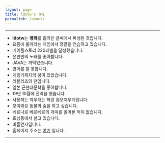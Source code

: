 ```yaml
---
layout: page
title: ldotw's TMI
permalink: /about/
---
```


---

- **ldotw**는 **병화**를 흘려쓴 글씨에서 파생된 것입니다.
- 요즘에 롤이라는 게임에서 정글을 연습하고 있습니다.
- 메이플스토리 220레벨을 달성했습니다.
- 윤딴딴의 노래를 좋아합니다.
- JAVA는 까먹었습니다.
- 영어를 잘 못합니다.
- 게임기획자의 꿈이 있었습니다.
- 러블리즈의 팬입니다.
- 일본 근현대문학을 좋아합니다.
- 19년 10월에 전역을 했습니다.
- 사용하는 지우개는 화랑 점보지우개입니다.
- 모여봐요 동물의 숲을 하고 싶습니다.
- 베르나르 베르베르의 개미를 읽어본 적이 없습니다. 
- 효성동에서 살고 있습니다.
- 비흡연자입니다.
- 홈페이지 주소는 [여기](https://ldotw5121.github.io) 입니다.

---